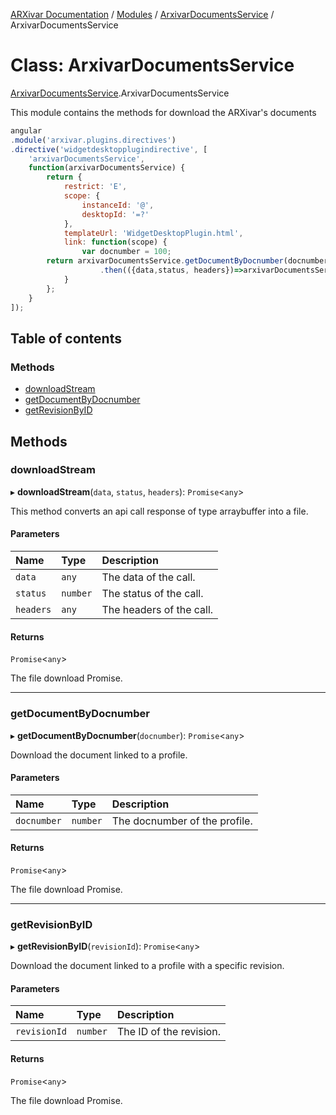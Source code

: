 [ARXivar Documentation](../README.md) / [Modules](../modules.md) / [ArxivarDocumentsService](../modules/ArxivarDocumentsService.md) / ArxivarDocumentsService

# Class: ArxivarDocumentsService

[ArxivarDocumentsService](../modules/ArxivarDocumentsService.md).ArxivarDocumentsService

This module contains the methods for download the ARXivar's documents
```javascript
angular
.module('arxivar.plugins.directives')
.directive('widgetdesktopplugindirective', [
	'arxivarDocumentsService',
	function(arxivarDocumentsService) {
		return {
			restrict: 'E',
			scope: {
				instanceId: '@',
				desktopId: '=?'
			},
			templateUrl: 'WidgetDesktopPlugin.html',
			link: function(scope) {
				var docnumber = 100;
        return arxivarDocumentsService.getDocumentByDocnumber(docnumber)
					.then(({data,status, headers})=>arxivarDocumentsService.downloadStream(data,status, headers));             
			}
		};
	}
]);
```

## Table of contents

### Methods

- [downloadStream](ArxivarDocumentsService.ArxivarDocumentsService.md#downloadstream)
- [getDocumentByDocnumber](ArxivarDocumentsService.ArxivarDocumentsService.md#getdocumentbydocnumber)
- [getRevisionByID](ArxivarDocumentsService.ArxivarDocumentsService.md#getrevisionbyid)

## Methods

### downloadStream

▸ **downloadStream**(`data`, `status`, `headers`): `Promise`<`any`\>

This method converts an api call response of type arraybuffer into a file.

#### Parameters

| Name | Type | Description |
| :------ | :------ | :------ |
| `data` | `any` | The data of the call. |
| `status` | `number` | The status of the call. |
| `headers` | `any` | The headers of the call. |

#### Returns

`Promise`<`any`\>

The file download Promise.

___

### getDocumentByDocnumber

▸ **getDocumentByDocnumber**(`docnumber`): `Promise`<`any`\>

Download the document linked to a profile.

#### Parameters

| Name | Type | Description |
| :------ | :------ | :------ |
| `docnumber` | `number` | The docnumber of the profile. |

#### Returns

`Promise`<`any`\>

The file download Promise.

___

### getRevisionByID

▸ **getRevisionByID**(`revisionId`): `Promise`<`any`\>

Download the document linked to a profile with a specific revision.

#### Parameters

| Name | Type | Description |
| :------ | :------ | :------ |
| `revisionId` | `number` | The ID of the revision. |

#### Returns

`Promise`<`any`\>

The file download Promise.
